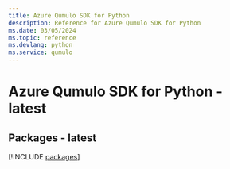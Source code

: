 ```yaml
---
title: Azure Qumulo SDK for Python
description: Reference for Azure Qumulo SDK for Python
ms.date: 03/05/2024
ms.topic: reference
ms.devlang: python
ms.service: qumulo
---
```

# Azure Qumulo SDK for Python - latest
## Packages - latest
[!INCLUDE [packages](qumulo-index.md)]
